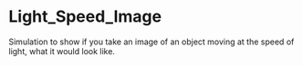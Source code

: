 # Light_Speed_Image

Simulation to show if you take an image of an object moving at the speed of light, what it would look like. 
